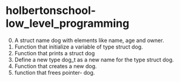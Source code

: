 # holbertonschool-low_level_programming
0. A struct name dog with elements like name, age and owner.
1. Function that initialize a variable of type struct dog.
2. Function that prints a struct dog
3. Define a new type dog_t as a new name for the type struct dog.
4. Function that creates a new dog.
5. function that frees pointer- dog.